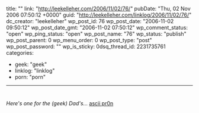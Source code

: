 title: ""
link: "http://leekelleher.com/2006/11/02/76/"
pubDate: "Thu, 02 Nov 2006 07:50:12 +0000"
guid: "http://leekelleher.com/linklog/2006/11/02/76/"
dc_creator: "leekelleher"
wp_post_id: 76
wp_post_date: "2006-11-02 09:50:12"
wp_post_date_gmt: "2006-11-02 07:50:12"
wp_comment_status: "open"
wp_ping_status: "open"
wp_post_name: "76"
wp_status: "publish"
wp_post_parent: 0
wp_menu_order: 0
wp_post_type: "post"
wp_post_password: ""
wp_is_sticky: 0dsq_thread_id: 2231735761
categories:
  - geek: "geek"
  - linklog: "linklog"
  - porn: "porn"

---

# 

<em>Here's one for the (geek) Dad's...</em> <a href="http://www.asciipr0n.com/">ascii pr0n</a>